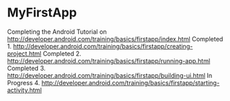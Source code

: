# MyFirstApp

Completing the Android Tutorial on http://developer.android.com/training/basics/firstapp/index.html
Completed 1. http://developer.android.com/training/basics/firstapp/creating-project.html
Completed 2. http://developer.android.com/training/basics/firstapp/running-app.html
Completed 3. http://developer.android.com/training/basics/firstapp/building-ui.html
In Progress 4. http://developer.android.com/training/basics/firstapp/starting-activity.html
